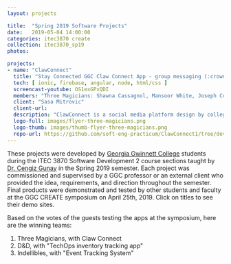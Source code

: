 ```yaml
---
layout: projects

title:  "Spring 2019 Software Projects"
date:   2019-05-04 14:00:00
categories: itec3870 create
collection: itec3870_sp19
photos:

projects:
- name: "ClawConnect"
  title: "Stay Connected GGC Claw Connect App - group messaging (:crown: :crown: :crown: 1ST PLACE)"
  tech: [ ionic, firebase, angular, node, html/css ]
  screencast-youtube: OS1exGPxQDI
  members: "Three Magicians: Shawna Cassagnol, Mansoor White, Joseph Colby Zoretic"
  client: "Sasa Mitrovic"
  client-url: 
  description: "ClawConnect is a social media platform design by college students for college students. The goal of ClawConnect is to have it function as a platform for students to connect with eachother for resources like tutoring, group study sessions, or collaborations. ClawConnect has the potential to be a powerful tool for students, teachers, alumni, and the professional world to make connections."
  logo-full: images/flyer-three-magicians.png
  logo-thumb: images/thumb-flyer-three-magicians.png
  repo-url: https://github.com/soft-eng-practicum/ClawConnect1/tree/dev-three-magicians
---
```


These projects were developed by [Georgia Gwinnett College][ggc]
students during the ITEC 3870 Software Development 2 course sections
taught by [Dr. Cengiz Gunay][gunay-ggc] in the Spring 2019 semester. Each
project was commissioned and supervised by a GGC professor or an
external client who provided the idea, requirements, and direction
throughout the semester. Final products were demonstrated and tested
by other students and faculty at the GGC CREATE symposium on
April 25th, 2019. Click on titles to see their demo sites.

Based on the votes of the guests testing the apps at the symposium,
here are the winning teams:

1.    Three Magicians, with Claw Connect 
2.    D&D, with "TechOps inventory tracking app"
3.    Indellibles, with "Event Tracking System"
	
[ggc]:		http://www.ggc.edu
[gunay-ggc]: 	http://www.ggc.edu/about-ggc/directory/cengiz-gunay
[doloc-ggc]: 	http://www.ggc.edu/about-ggc/directory/anca-doloc-mihu

